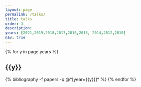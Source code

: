 ```yaml
---
layout: page
permalink: /talks/
title: talks
order: 3
description:
years: [2021,2019,2018,2017,2016,2015, 2014,2012,2010]
nav: true
---
```


<div class="publications">

{% for y in page.years %}
  <h2 class="talk_topic">{{y}}</h2>
      {% bibliography -f papers -q @*[year={{y}}]* %}
          {% endfor %}

</div>